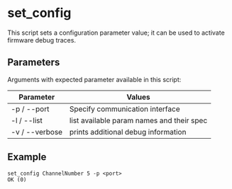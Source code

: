 # set_config

This script sets a configuration parameter value; it can be used to activate firmware debug traces.

## Parameters

Arguments with expected parameter available in this script:

| Parameter      | Values                                    |
|----------------|-------------------------------------------|
| -p / --port    | Specify communication interface           |
| -l / --list    | list available param names and their spec |
| -v / --verbose | prints additional debug information       |

## Example

```
set_config ChannelNumber 5 -p <port>
OK (0)
```
